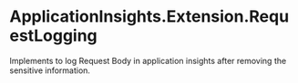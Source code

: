 # ApplicationInsights.Extension.RequestLogging
Implements to log Request Body in application insights after removing the sensitive information.

